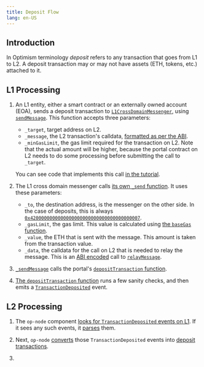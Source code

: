 ```yaml
---
title: Deposit Flow
lang: en-US
---
```


## Introduction

In Optimism terminology *deposit* refers to any transaction that goes from L1 to L2.
A deposit transaction may or may not have assets (ETH, tokens, etc.) attached to it.

## L1 Processing

1. An L1 entity, either a smart contract or an externally owned account (EOA), sends a deposit transaction to [`L1CrossDomainMessenger`](https://github.com/ethereum-optimism/optimism/blob/develop/packages/contracts-bedrock/contracts/L1/L1CrossDomainMessenger.sol), using [`sendMessage`](https://github.com/ethereum-optimism/optimism/blob/develop/packages/contracts-bedrock/contracts/universal/CrossDomainMessenger.sol#L259). 
  This function accepts three parameters:

   - `_target`, target address on L2.
   - `_message`, the L2 transaction's calldata, [formatted as per the ABI](https://docs.soliditylang.org/en/v0.8.19/abi-spec.html).
   - `_minGasLimit`, the gas limit required for the transaction on L2. 
     Note that the actual amount will be higher, because the portal contract on L2 needs to do some processing before submitting the call to `_target`.

   You can see code that implements this call [in the tutorial](https://github.com/ethereum-optimism/optimism-tutorial/blob/main/cross-dom-comm/hardhat/contracts/FromL1_ControlL2Greeter.sol#L16).

1. The L1 cross domain messenger calls [its own `_send` function](https://github.com/ethereum-optimism/optimism/blob/develop/packages/contracts-bedrock/contracts/L1/L1CrossDomainMessenger.sol#L45-L52).
   It uses these parameters:

   - `_to`, the destination address, is the messenger on the other side. 
     In the case of deposits, this is always [`0x4200000000000000000000000000000000000007`](https://goerli-optimism.etherscan.io/address/0x4200000000000000000000000000000000000007).
   - `_gasLimit`, the gas limit. 
     This value is calculated using [the `baseGas` function](https://github.com/ethereum-optimism/optimism/blob/develop/packages/contracts-bedrock/contracts/universal/CrossDomainMessenger.sol).
   - `_value`, the ETH that is sent with the message.
     This amount is taken from the transaction value.
   - `_data`, the calldata for the call on L2 that is needed to relay the message.
     This is an [ABI encoded](https://docs.soliditylang.org/en/v0.8.19/abi-spec.html) call to [`relayMessage`](https://github.com/ethereum-optimism/optimism/blob/develop/packages/contracts-bedrock/contracts/universal/CrossDomainMessenger.sol#L303).

1. [`_sendMessage`](https://github.com/ethereum-optimism/optimism/blob/develop/packages/contracts-bedrock/contracts/L1/L1CrossDomainMessenger.sol#L45-L52) calls the portal's [`depositTransaction` function](https://github.com/ethereum-optimism/optimism/blob/develop/packages/contracts-bedrock/contracts/L1/OptimismPortal.sol#L434).

1. [The `depositTransaction` function](https://github.com/ethereum-optimism/optimism/blob/develop/packages/contracts-bedrock/contracts/L1/OptimismPortal.sol#L434) runs a few sanity checks, and then emits a [`TransactionDeposited`](https://github.com/ethereum-optimism/optimism/blob/develop/packages/contracts-bedrock/contracts/L1/OptimismPortal.sol#L85-L99) event. 


## L2 Processing

1. The `op-node` component [looks for `TransactionDeposited` events on L1](https://github.com/ethereum-optimism/optimism/blob/develop/op-node/rollup/derive/deposits.go#L14-L33).
   If it sees any such events, it [parses](https://github.com/ethereum-optimism/optimism/blob/develop/op-node/rollup/derive/deposit_log.go) them.

1. Next, `op-node` [converts](https://github.com/ethereum-optimism/optimism/blob/develop/op-node/rollup/derive/deposits.go#L35-L51) those `TransactionDeposited` events into [deposit transactions](https://github.com/ethereum-optimism/optimism/blob/develop/specs/deposits.md#the-deposited-transaction-type).

1. 